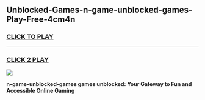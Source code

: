 
## Unblocked-Games-n-game-unblocked-games-Play-Free-4cm4n
<h3>
<a href="https://premium76.site?title=n-game-unblocked-games&ref=10A">CLICK TO PLAY</a></h3>
<hr>

<h3>
<a href="https://premium76.site?title=n-game-unblocked-games&ref=10A">CLICK 2 PLAY</a>
  
</h3>

<a href="https://premium76.site?title=n-game-unblocked-games&ref=10A"><img src="https://clearcache.store/games.png"></a>


**n-game-unblocked-games games unblocked: Your Gateway to Fun and Accessible Online Gaming**
